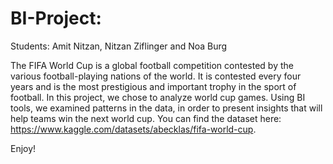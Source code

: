 # BI-Project:
Students: Amit Nitzan, Nitzan Ziflinger and Noa Burg

The FIFA World Cup is a global football competition contested by the various football-playing nations of the world. It is contested every four years and is the most prestigious and important trophy in the sport of football.
In this project, we chose to analyze world cup games. Using BI tools, we examined patterns in the data, in order to present insights that will help teams win the next world cup. 
You can find the dataset here: https://www.kaggle.com/datasets/abecklas/fifa-world-cup.

Enjoy! 
